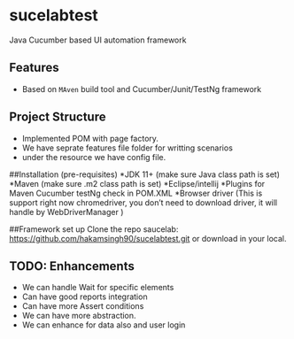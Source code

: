 # sucelabtest

Java Cucumber based UI automation framework

## Features 
* Based on `MAven` build tool and Cucumber/Junit/TestNg framework


## Project Structure
* Implemented POM with page factory.
* We have seprate features file folder for writting scenarios
* under the resource we have config file. 



##Installation (pre-requisites)
*JDK 11+ (make sure Java class path is set)
*Maven (make sure .m2 class path is set)
*Eclipse/intellij
*Plugins for Maven Cucumber testNg check in POM.XML
*Browser driver (This is support right now chromedriver, you don’t need to download driver, it will handle by WebDriverManager )


##Framework set up
Clone the repo saucelab: https://github.com/hakamsingh90/sucelabtest.git or download in your local.

## TODO: Enhancements
* We can handle Wait for specific elements
* Can have good reports integration
* Can have more Assert conditions
* We can have more abstraction.
* We can enhance for data also and user login 


